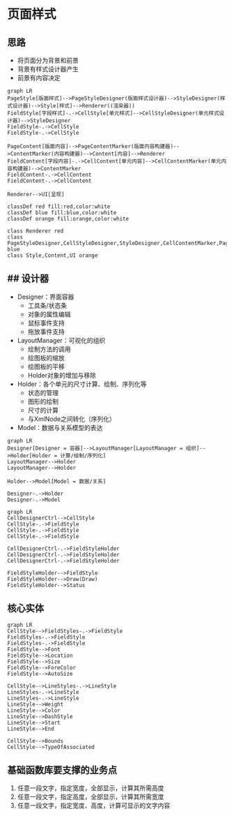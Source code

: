 # 页面样式

## 思路

* 将页面分为背景和前景
* 背景有样式设计器产生
* 前景有内容决定

```mermaid
graph LR
PageStyle[版面样式]-->PageStyleDesigner(版面样式设计器)-->StyleDesigner(样式设计器)-->Style[样式]-->Renderer((渲染器))
FieldStyle[字段样式]-.->CellStyle[单元样式]-->CellStyleDesigner(单元样式设计器)-->StyleDesigner
FieldStyle-.->CellStyle
FieldStyle-.->CellStyle

PageContent[版面内容]-->PageContentMarker(版面内容构建器)-->ContentMarker(内容构建器)-->Content[内容]-->Renderer
FieldContent[字段内容]-.->CellContent[单元内容]-->CellContentMarker(单元内容构建器)-->ContentMarker
FieldContent-.->CellContent
FieldContent-.->CellContent

Renderer-->UI[呈现]

classDef red fill:red,color:white
classDef blue fill:blue,color:white
classDef orange fill:orange,color:white

class Renderer red
class PageStyleDesigner,CellStyleDesigner,StyleDesigner,CellContentMarker,PageContentMarker,ContentMarker blue
class Style,Content,UI orange
```



## ##  设计器

* Designer：界面容器
  * 工具条/状态条
  * 对象的属性编辑
  * 鼠标事件支持
  * 拖放事件支持
* LayoutManager：可视化的组织
  * 绘制方法的调用
  * 绘图板的缩放
  * 绘图板的平移
  * Holder对象的增加与移除
* Holder：各个单元的尺寸计算、绘制、序列化等
  * 状态的管理
  * 图形的绘制
  * 尺寸的计算
  * 与XmlNode之间转化（序列化）
* Model：数据与关系模型的表达

```mermaid
graph LR
Designer[Designer = 容器]-->LayoutManager[LayoutManager = 组织]-->Holder[Holder = 计算/绘制/序列化]
LayoutManager-->Holder
LayoutManager-->Holder

Holder-->Model[Model = 数据/关系]

Designer-.->Holder
Designer-.->Model
```



```mermaid
graph LR
CellDesignerCtrl-->CellStyle
CellStyle-.->FieldStyle
CellStyle-.->FieldStyle
CellStyle-.->FieldStyle

CellDesignerCtrl-.->FieldStyleHolder
CellDesignerCtrl-.->FieldStyleHolder
CellDesignerCtrl-.->FieldStyleHolder

FieldStyleHolder-->FieldStyle
FieldStyleHolder-->Draw(Draw)
FieldStyleHolder-->Status

```



## 核心实体

```mermaid
graph LR
CellStyle-->FieldStyles-.->FieldStyle
FieldStyles-.->FieldStyle
FieldStyles-.->FieldStyle
FieldStyle-->Font
FieldStyle-->Location
FieldStyle-->Size
FieldStyle-->ForeColor
FieldStyle-->AutoSize

CellStyle-->LineStyles-.->LineStyle
LineStyles-.->LineStyle
LineStyles-.->LineStyle
LineStyle-->Weight
LineStyle-->Color
LineStyle-->DashStyle
LineStyle-->Start
LineStyle-->End

CellStyle-->Bounds
CellStyle-->TypeOfAssociated
```

## 基础函数库要支撑的业务点

1. 任意一段文字，指定宽度，全部显示，计算其所需高度
2. 任意一段文字，指定高度，全部显示，计算其所需宽度
3. 任意一段文字，指定宽度、高度，计算可显示的文字内容